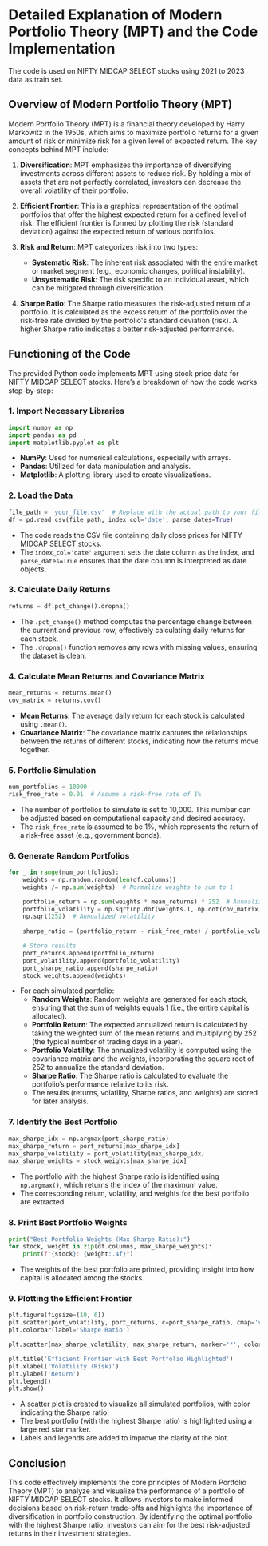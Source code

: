
# Detailed Explanation of Modern Portfolio Theory (MPT) and the Code Implementation

The code is used on NIFTY MIDCAP SELECT stocks  using 2021 to 2023 data as train set.

## Overview of Modern Portfolio Theory (MPT)
Modern Portfolio Theory (MPT) is a financial theory developed by Harry Markowitz in the 1950s,
which aims to maximize portfolio returns for a given amount of risk or minimize risk for a
given level of expected return. The key concepts behind MPT include:

1. **Diversification**: MPT emphasizes the importance of diversifying investments across 
   different assets to reduce risk. By holding a mix of assets that are not perfectly correlated,
   investors can decrease the overall volatility of their portfolio.

2. **Efficient Frontier**: This is a graphical representation of the optimal portfolios that offer
   the highest expected return for a defined level of risk. The efficient frontier is formed by
   plotting the risk (standard deviation) against the expected return of various portfolios.

3. **Risk and Return**: MPT categorizes risk into two types:
   - **Systematic Risk**: The inherent risk associated with the entire market or market segment
     (e.g., economic changes, political instability).
   - **Unsystematic Risk**: The risk specific to an individual asset, which can be mitigated 
     through diversification.

4. **Sharpe Ratio**: The Sharpe ratio measures the risk-adjusted return of a portfolio. It is 
   calculated as the excess return of the portfolio over the risk-free rate divided by the 
   portfolio's standard deviation (risk). A higher Sharpe ratio indicates a better risk-adjusted 
   performance.

## Functioning of the Code
The provided Python code implements MPT using stock price data for NIFTY MIDCAP SELECT stocks.
Here’s a breakdown of how the code works step-by-step:

### 1. Import Necessary Libraries
```python
import numpy as np
import pandas as pd
import matplotlib.pyplot as plt
```
- **NumPy**: Used for numerical calculations, especially with arrays.
- **Pandas**: Utilized for data manipulation and analysis.
- **Matplotlib**: A plotting library used to create visualizations.

### 2. Load the Data
```python
file_path = 'your_file.csv'  # Replace with the actual path to your file
df = pd.read_csv(file_path, index_col='date', parse_dates=True)
```
- The code reads the CSV file containing daily close prices for NIFTY MIDCAP SELECT stocks.
- The `index_col='date'` argument sets the date column as the index, and `parse_dates=True` 
  ensures that the date column is interpreted as date objects.

### 3. Calculate Daily Returns
```python
returns = df.pct_change().dropna()
```
- The `.pct_change()` method computes the percentage change between the current and previous 
  row, effectively calculating daily returns for each stock.
- The `.dropna()` function removes any rows with missing values, ensuring the dataset is clean.

### 4. Calculate Mean Returns and Covariance Matrix
```python
mean_returns = returns.mean()
cov_matrix = returns.cov()
```
- **Mean Returns**: The average daily return for each stock is calculated using `.mean()`.
- **Covariance Matrix**: The covariance matrix captures the relationships between the returns 
  of different stocks, indicating how the returns move together.

### 5. Portfolio Simulation
```python
num_portfolios = 10000
risk_free_rate = 0.01  # Assume a risk-free rate of 1%
```
- The number of portfolios to simulate is set to 10,000. This number can be adjusted based on 
  computational capacity and desired accuracy.
- The `risk_free_rate` is assumed to be 1%, which represents the return of a risk-free asset 
  (e.g., government bonds).

### 6. Generate Random Portfolios
```python
for _ in range(num_portfolios):
    weights = np.random.random(len(df.columns))
    weights /= np.sum(weights)  # Normalize weights to sum to 1

    portfolio_return = np.sum(weights * mean_returns) * 252  # Annualized return
    portfolio_volatility = np.sqrt(np.dot(weights.T, np.dot(cov_matrix, weights))) * 
    np.sqrt(252)  # Annualized volatility
    
    sharpe_ratio = (portfolio_return - risk_free_rate) / portfolio_volatility

    # Store results
    port_returns.append(portfolio_return)
    port_volatility.append(portfolio_volatility)
    port_sharpe_ratio.append(sharpe_ratio)
    stock_weights.append(weights)
```
- For each simulated portfolio:
  - **Random Weights**: Random weights are generated for each stock, ensuring that the sum 
    of weights equals 1 (i.e., the entire capital is allocated).
  - **Portfolio Return**: The expected annualized return is calculated by taking the weighted 
    sum of the mean returns and multiplying by 252 (the typical number of trading days in a year).
  - **Portfolio Volatility**: The annualized volatility is computed using the covariance matrix 
    and the weights, incorporating the square root of 252 to annualize the standard deviation.
  - **Sharpe Ratio**: The Sharpe ratio is calculated to evaluate the portfolio’s performance 
    relative to its risk.
  - The results (returns, volatility, Sharpe ratios, and weights) are stored for later analysis.

### 7. Identify the Best Portfolio
```python
max_sharpe_idx = np.argmax(port_sharpe_ratio)
max_sharpe_return = port_returns[max_sharpe_idx]
max_sharpe_volatility = port_volatility[max_sharpe_idx]
max_sharpe_weights = stock_weights[max_sharpe_idx]
```
- The portfolio with the highest Sharpe ratio is identified using `np.argmax()`, which returns 
  the index of the maximum value.
- The corresponding return, volatility, and weights for the best portfolio are extracted.

### 8. Print Best Portfolio Weights
```python
print("Best Portfolio Weights (Max Sharpe Ratio):")
for stock, weight in zip(df.columns, max_sharpe_weights):
    print(f"{stock}: {weight:.4f}")
```
- The weights of the best portfolio are printed, providing insight into how capital is allocated 
  among the stocks.

### 9. Plotting the Efficient Frontier
```python
plt.figure(figsize=(10, 6))
plt.scatter(port_volatility, port_returns, c=port_sharpe_ratio, cmap='viridis', marker='o', alpha=0.5, label='All Portfolios')
plt.colorbar(label='Sharpe Ratio')

plt.scatter(max_sharpe_volatility, max_sharpe_return, marker='*', color='r', s=200, label='Max Sharpe Ratio Portfolio')

plt.title('Efficient Frontier with Best Portfolio Highlighted')
plt.xlabel('Volatility (Risk)')
plt.ylabel('Return')
plt.legend()
plt.show()
```
- A scatter plot is created to visualize all simulated portfolios, with color indicating the 
  Sharpe ratio.
- The best portfolio (with the highest Sharpe ratio) is highlighted using a large red star marker.
- Labels and legends are added to improve the clarity of the plot.

## Conclusion
This code effectively implements the core principles of Modern Portfolio Theory (MPT) to analyze
and visualize the performance of a portfolio of NIFTY MIDCAP SELECT stocks. It allows investors to 
make informed decisions based on risk-return trade-offs and highlights the importance of 
diversification in portfolio construction. By identifying the optimal portfolio with the highest 
Sharpe ratio, investors can aim for the best risk-adjusted returns in their investment strategies.
